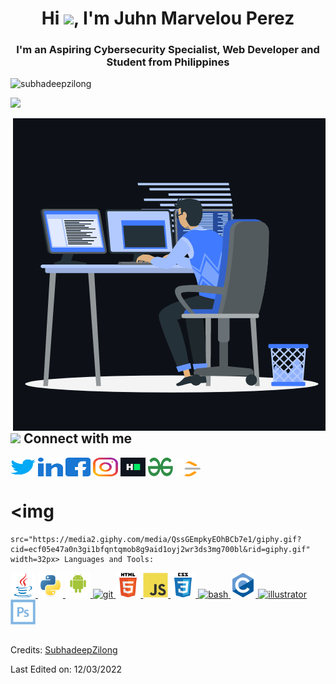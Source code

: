 <h1 align="center">Hi <img src="https://media.giphy.com/media/hvRJCLFzcasrR4ia7z/giphy.gif" width="35">, I'm Juhn Marvelou Perez</h1>
<h3 align="center">I'm an Aspiring Cybersecurity Specialist, Web Developer and Student from Philippines</h3>

<p align="left"> <img
        src="https://komarev.com/ghpvc/?username=subhadeepzilong&label=Profile%20views&color=0e75b6&style=flat"
        alt="subhadeepzilong" /> </p>


<a href="https://git.io/typing-svg"><img
        src="https://readme-typing-svg.herokuapp.com?font=Fira+Code&pause=1000&width=435&lines=Cybersecurity;Web+Development;PHP"></a>

<p><img align="right"
        src="https://raw.githubusercontent.com/SubhadeepZilong/SubhadeepZilong/main/icons/animation_500_kxa883sd.gif"
        alt="SubhadeepZilong" /></p>



## <img src="https://media.giphy.com/media/iY8CRBdQXODJSCERIr/giphy.gif" width="30px"> Connect with me
<p align="left">
    <a href="https://twitter.com/subhadeepzilong" target="blank"><img align="center"
            src="https://raw.githubusercontent.com/SubhadeepZilong/SubhadeepZilong/main/icons/Social/twitter.svg"
            alt="subhadeepzilong" height="30" width="40" /></a>
    <a href="https://linkedin.com/in/subhadeep-chakraborty-b341a8191" target="blank"><img align="center"
            src="https://raw.githubusercontent.com/SubhadeepZilong/SubhadeepZilong/main/icons/Social/linked-in-alt.svg"
            alt="subhadeep-chakraborty-b341a8191" height="30" width="40" /></a>
    <a href="https://fb.com/subhadeep.chakraborty.555" target="blank"><img align="center"
            src="https://raw.githubusercontent.com/SubhadeepZilong/SubhadeepZilong/main/icons/Social/facebook.svg"
            alt="subhadeep.chakraborty.555" height="30" width="40" /></a>
    <a href="https://instagram.com/subhadeepzilong" target="blank"><img align="center"
            src="https://raw.githubusercontent.com/SubhadeepZilong/SubhadeepZilong/main/icons/Social/instagram.svg"
            alt="subhadeepzilong" height="30" width="40" /></a>
    <a href="https://www.hackerrank.com/subhadeepchakra3" target="blank"><img align="center"
            src="https://raw.githubusercontent.com/SubhadeepZilong/SubhadeepZilong/main/icons/Social/hackerrank.svg"
            alt="subhadeepchakra3" height="30" width="40" /></a>
    <a href="https://auth.geeksforgeeks.org/user/subhadeepchakraborty555" target="blank"><img align="center"
            src="https://raw.githubusercontent.com/SubhadeepZilong/SubhadeepZilong/main/icons/Social/geeks-for-geeks.svg"
            alt="subhadeepchakraborty555" height="30" width="40" /></a>
    <a href="https://leetcode.com/subhadeepchakraborty555/" target="blank"><img align="center"
            src="https://raw.githubusercontent.com/SubhadeepZilong/SubhadeepZilong/main/icons/Social/leet-code.svg"
            alt="subhadeepchakraborty555" height="30" width="40" /></a>
</p>



# <img
    src="https://media2.giphy.com/media/QssGEmpkyEOhBCb7e1/giphy.gif?cid=ecf05e47a0n3gi1bfqntqmob8g9aid1oyj2wr3ds3mg700bl&rid=giphy.gif"
    width=32px> Languages and Tools:

<p align="left"> <a href="https://www.java.com" target="_blank" rel="noreferrer"> <img
            src="https://raw.githubusercontent.com/devicons/devicon/master/icons/java/java-original.svg" alt="java"
            width="40" height="40" /> </a> <a href="https://www.python.org" target="_blank" rel="noreferrer"> <img
            src="https://raw.githubusercontent.com/devicons/devicon/master/icons/python/python-original.svg"
            alt="python" width="40" height="40" /> </a> <a href="https://developer.android.com" target="_blank"
        rel="noreferrer"> <img
            src="https://raw.githubusercontent.com/devicons/devicon/master/icons/android/android-original-wordmark.svg"
            alt="android" width="40" height="40" /> </a> <a href="https://git-scm.com/" target="_blank"
        rel="noreferrer"> <img src="https://www.vectorlogo.zone/logos/git-scm/git-scm-icon.svg" alt="git" width="40"
            height="40" /> </a> <a href="https://www.w3.org/html/" target="_blank" rel="noreferrer"> <img
            src="https://raw.githubusercontent.com/devicons/devicon/master/icons/html5/html5-original-wordmark.svg"
            alt="html5" width="40" height="40" /> </a> <a href="https://developer.mozilla.org/en-US/docs/Web/JavaScript"
        target="_blank" rel="noreferrer"> <img
            src="https://raw.githubusercontent.com/devicons/devicon/master/icons/javascript/javascript-original.svg"
            alt="javascript" width="40" height="40" /> </a> <a href="https://www.w3schools.com/css/" target="_blank"
        rel="noreferrer"> <img
            src="https://raw.githubusercontent.com/devicons/devicon/master/icons/css3/css3-original-wordmark.svg"
            alt="css3" width="40" height="40" /> </a> <a href="https://www.gnu.org/software/bash/" target="_blank"
        rel="noreferrer"> <img src="https://www.vectorlogo.zone/logos/gnu_bash/gnu_bash-icon.svg" alt="bash" width="40"
            height="40" /> </a> <a href="https://www.cprogramming.com/" target="_blank" rel="noreferrer"> <img
            src="https://raw.githubusercontent.com/devicons/devicon/master/icons/c/c-original.svg" alt="c" width="40"
            height="40" /> </a> <a href="https://www.adobe.com/in/products/illustrator.html" target="_blank"
        rel="noreferrer"> <img src="https://www.vectorlogo.zone/logos/adobe_illustrator/adobe_illustrator-icon.svg"
            alt="illustrator" width="40" height="40" /> </a> <a href="https://www.photoshop.com/en" target="_blank"
        rel="noreferrer"> <img
            src="https://raw.githubusercontent.com/devicons/devicon/master/icons/photoshop/photoshop-line.svg"
            alt="photoshop" width="40" height="40" /> </a> </p>

##

Credits: [SubhadeepZilong](https://github.com/SubhadeepZilong)

Last Edited on: 12/03/2022